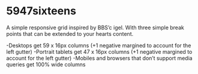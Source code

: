 # 5947sixteens

A simple responsive grid inspired by BBS’c igel. With three simple break points that can be extended to your hearts content.

-Desktops get 59 x 16px columns (+1 negative margined to account for the left gutter)
-Portrait tablets get 47 x 16px columns (+1 negative margined to account for the left gutter)
-Mobiles and browsers that don’t support media queries get 100% wide columns
